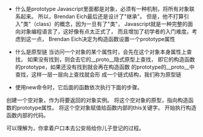 - 什么是prototype
  Javascript里面都是对象，必须有一种机制，将所有对象联系起来。
所以，Brendan Eich最后还是设计了"继承"。
但是，他不打算引入"类"（class）的概念，因为一旦有了"类"，
Javascript就是一种完整的面向对象编程语言了，这好像有点太正式了，
而且增加了初学者的入门难度。考虑到这一点，
Brendan Eich决定为构造函数设置一个prototype属性

- 什么是原型链
  当访问一个对象的某个属性时，会先在这个对象本身属性上查找，
如果没有找到，则会去它的__proto__隐式原型上查找，
即它的构造函数的prototype，如果还没有找到就会再在构造函数
的prototype的__proto__中查找，这样一层一层向上查找就会形
成一个链式结构，我们称为原型链

- 使用new命令时，它后面的函数依次执行下面的步骤。

创建一个空对象，作为将要返回的对象实例。
将这个空对象的原型，指向构造函数的prototype属性。
将这个空对象赋值给函数内部的this关键字。
开始执行构造函数内部的代码。

可以理解为，你拿着户口本去公安局给你儿子登记的过程。






